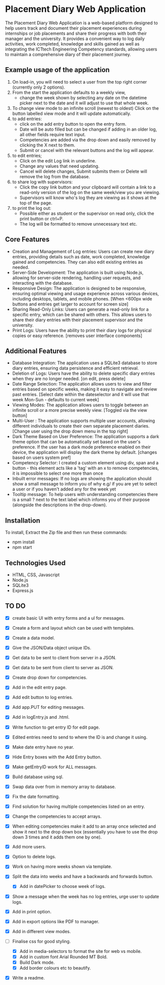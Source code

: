 # Placement Diary Web Application

The Placement Diary Web Application is a web-based platform designed to help users track and document their placement experiences during internships or job placements and share their progress with both their manager and the university. It provides a convenient way to log daily activities, work completed, knowledge and skills gained as well as integrating the ICTtech Engineering Competency standards, allowing users to maintain a comprehensive diary of their placement journey.

## Example usage of the application
1. On load-in, you will need to select a user from the top right corner (currently only 2 options).
2. From the start the application defaults to a weekly view, 
    - change the week shown by selecting any date on the datetime picker next to the date and it will adjust to use that whole week.
3. To change view mode to an infinite scroll (newest to oldest) Click on the button labelled view mode and it will update automatically.
4. to add entries:
    - click on the add entry button to open the entry form.
    - Date will be auto filled but can be changed if adding in an older log, all other fields require text input.
    - Competencies are added via the drop down and easily removed by clicking the X next to them.
    - Submit or cancel with the relevant buttons and the log will appear.
5. to edit entries;
    - Click on the edit Log link in underline.
    - Change any values that need updating.
    - Cancel will delete changes, Submit submits them or Delete will remove the log from the database.
6. to share log with supervisors:
    - Click the copy link button and your clipboard will contain a link to a read-only version of the log on the same week/view you are viewing.
    - Supervisors will know who's log they are viewing as it shows at the top of the page.
7. to print the log out:
    - Possible either as student or the supervisor on read only, click the print button or ctrl+P.
    - The log will be formatted to remove unnecessary text etc.


## Core Features
- Creation and Management of Log entries: Users can create new diary entries, providing details such as date, work completed, knowledge gained and competencies. They can also edit existing entries as needed. 
- Server-Side Development: The application is built using Node.js, allowing for server-side rendering, handling user requests, and interacting with the database.
- Responsive Design: The application is designed to be responsive, ensuring optimal viewing and usage experience across various devices, including desktops, tablets, and mobile phones. [When <600px wide buttons and entries get larger to account for screen size]
- Sharing Read-Only Links: Users can generate a read-only link for a specific entry, which can be shared with others. This allows users to share their diary entries with their placement supervisor and the university.
- Print Logs: Users have the ability to print their diary logs for physical copies or easy reference. [removes user interface components]

## Additional Features
- Database Integration: The application uses a SQLite3 database to store diary entries, ensuring data persistence and efficient retrieval.
- Deletion of Logs: Users have the ability to delete specific diary entries when they are no longer needed. [on edit, press delete]
- Date Range Selection: The application allows users to view and filter entries based on specific weeks, making it easy to navigate and review past entries. [Select date within the dateselector and it will use that week Mon-Sun - defaults to current week]
- Viewing Modes: The application allows users to toggle between an infinite scroll or a more precise weekly view. [Toggled via the view button]
- Multi-User : The application supports multiple user accounts, allowing different individuals to create their own separate placement diaries. [Change user using the drop down menu in the top right]
- Dark Theme Based on User Preference: The application supports a dark theme option that can be automatically set based on the user's preference. If the user has a dark mode preference enabled on their device, the application will display the dark theme by default. [changes based on users system pref]
- Competency Selector: I created a custom element using div, span and a button - this element acts like a 'tag' with an x to remove competencies, it is impossible to select one more than once
- Inbuilt error messages: If no logs are showing the application should show a small message to inform you of why e.g/ if you are yet to select a user or if you haven't added any for the week yet
- Tooltip message: To help users with understanding competencies there is a small ? next to the text label which informs you of their purpose (alongside the descriptions in the drop-down).

## Installation
To install, Extract the Zip file and then run these commands: 
 - npm install
 - npm start

## Technologies Used
- HTML, CSS, Javascript
- Node.js
- SQLite3
- Express.js

## TO DO
- [x] create basic UI with entry forms and a ul for messages.
- [x] Create a form and layout which can be used with templates.
- [x] Create a data model. 
- [x] Give the JSON/Data object unique IDs.
- [x] Get data to be sent to client from server in a JSON.
- [x] Get data to be sent from client to server as JSON.
- [x] Create drop down for competencies.
- [x] Add in the edit entry page. 
- [x] Add edit button to log entries.
- [x] Add app.PUT for editing messages.
- [x] Add in logEntry.js and .html.
- [x] Write function to get entry ID for edit page.
- [x] Edited entries need to send to where the ID is and change it using.
- [x] Make date entry have no year.
- [x] Hide Entry boxes with the Add Entry button.
- [x] Make getEntryID work for ALL messages.
- [x] Build database using sql.
- [x] Swap data over from in memory array to database.
- [x] Fix the date formatting.
- [x] Find solution for having multiple competencies listed on an entry.
- [x] Change the competencies to accept arrays.
- [x] When editing competencies make it add to an array once selected and show it next to the drop down box (essentially you have to use the drop down 3 times and it adds them one by one).
- [x] Add more users.
- [x] Option to delete logs.
- [x] Work on having more weeks shown via template.
- [x] Split the data into weeks and have a backwards and forwards button.
    - [x] Add in datePicker to choose week of logs.
- [x] Show a message when the week has no log entries, urge user to update logs.
- [x] Add in print option.
- [x] Add in export options like PDF to manager.
- [x] Add in different view modes.
- [ ] Finalise css for good styling.
    - [x] Add in media-selectors to format the site for web vs mobile.
    - [x] Add in custom font Arial Rounded MT Bold.
    - [x] Build Dark mode.
    - [x] Add border colours etc to beautify.
- [x] Write a readme.


